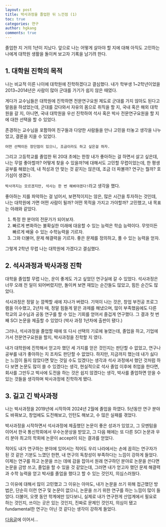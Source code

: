```yaml
---
layout: post
title: 박사과정을 졸업한 뒤 느낀점 (1)
toc: true
categories: 연구
author: hgkang
comments: true
---
```


졸업한 지 거의 1년이 지났다.
앞으로 나는 어떻게 살아야 할 지에 대해 아직도 고민하는 나에게
대학원 생활을 돌이켜 보고자 기록을 남기려 한다.

## 1. 대학원 진학의 목적

나는 비교적 이른 나이에 대학원에 진학하겠다고 결심했다.
내가 학부생 1~2학년이었을 2013~2014년은 사람이 많아 군대를 가기가 쉽지 않은 때였다.

게다가 교수님들은 대학원에 진학하면 전문연구요원 제도로 군대를 가지 않아도 된다고 말씀을 하셨었는데,
군대를 갔다와서 자유의 몸으로 취직을 할 지, 국내 혹은 해외 대학원을 갈 지,
아니면, 국내 대학원을 우선 진학하여 석사 혹은 박사 전문연구요원을 할 지에 대한 선택을 할 수 있었다.

존경하는 교수님을 포함하여 친구들과 다양한 사람들을 만나 고민을 터놓고 생각을 나누었고, 결론을 지을 수 있었다.

`어떤 선택이든 장단점이 있으니, 조금이라도 하고 싶은걸 하자.`

그리고 고등학교를 졸업한 뒤 20대 초에는 한창 내가 좋아하는 걸 하면서 살고 싶은데, 나는 무얼 좋아할까? 어떻게 찾을 수 있을까?에 대해서도 고민할 무렵이었는데,
한 평생 공부를 해왔는데, 내 적성과 안 맞는 것 같지는 않은데, 조금 더 파볼까? 연구는 뭘까? 호기심이 생겼다.

`박사까지는 모르겠지만, 석사는 한 번 해봐야겠다!`라고 생각을 했다.

좋아하는 지를 파악하는 걸 넘어서, 보편적이지는 않은, 많은 시간을 투자하는 것인데,
나는 대학원에 가면 어떤 사람이 될까? 어떤 목적을 가지고 가야할까? 고민했고, 내 목표는 아래와 같았다.

1. 특정 한 분야의 전문가가 되어보자.
2. 빠르게 변화하는 불확실한 미래에 대응할 수 있는 능력은 학습 능력이다. 무엇이든 빠르게 배울 수 있는 수학능력을 기르자.
3. 그와 더불어, 문제 해결력을 기르자. 좋은 문제를 정의하고, 풀 수 있는 능력을 얻자.

그렇게 2학년 무렵 나는 대학원에 가겠다고 결심했다.

## 2. 석사과정과 박사과정 진학

대학을 졸업할 무렵 나는, 운이 좋게도 가고 싶었던 연구실에 갈 수 있었다.
석사과정은 너무 오래 전 일이 되어버렸지만, 돌이켜 보면 재밌는 순간들도 많았고, 힘든 순간도 많았다.

석사과정은 정말 눈 깜짝할 새에 지나가 버렸다. 기억이 나는 것은, 창업 부전공 프로그램을 이수했고,
2년차 때, 정말 힘들게 맡은 과제를 해냈으며, 많이 부족했음에도 다른 학교의 교수님과 공동 연구를 할 수 있는 기회를 얻어서 즐겁게 연구했다.
그 결과 첫 번째 SCI 논문을 제출할 수 있었다 (박사 과정 1년차에 출판이 됐다.)

그러나, 석사과정을 졸업할 때에 또 다시 선택의 기로에 놓였는데,
졸업을 하고, 기업에 가서 전문연구요원을 할지, 박사과정을 진학할 지 였다.

내가 대학원에 진학해서 얻고자 했던 세 가지를 얻은 것인지는 판단할 수 없었고, 연구나 공부를 내가 좋아하는 지 조차도 판단할 수 없었다. 하지만, 지금까지 했는데 내가 싫다는 느낌이 들지 않았다면 맞는 것일 수도 있겠다는 생각과 석사 과정에서 했던 것처럼 하다 보면 논문도 많이 쓸 수 있겠다는 생각, 현실적으로 석사 졸업 이후에 취업을 한다면, 회사를 그만두고 박사에 도전을 하는 것은 쉽지 않겠다는 생각, 박사를 졸업하면 얻을 수 있는 것들을 생각하며 박사과정에 진학하게 됐다.

## 3. 길고 긴 박사과정

나는 박사과정을 2019년에 시작하여 2024년 2월에 졸업을 하였다.
5년동안 연구 분야도 바꿔보고, 창업에도 도전해보고, 인턴도 해보고, 수 많은 실패를 겪었다.

박사과정을 시작하면서 석사과정에 제출했던 논문이 좋은 성과가 있었고, 그 모멘텀을 이어서 한국 통신학회에서 우수논문상을 받았고, 그 다음 해에는 또 다른 SCI 논문과 우리 분야 최고의 학회에 논문이 accept이 되는 결과를 얻었다.

적어도 내가 연구하는 분야에 있어서는 적어도 우리 나라에서는 손에 꼽히는 연구자가 된 것 같은 기분도 느꼈던 한편, 내 연구의 독창성이 부족하다는 느낌이 강하게 들었다. 이제는 연구를 하고 논문을 쓰는 데에 감을 잡아서 원래 연구하던 분야로 논문을 쓴다면 논문을 금방 쓰고, 졸업을 할 수 있을 것 같았는데, 그러면 내가 얻고자 했던 문제 해결력과 수학 능력을 얻고 박사를 졸업을 했다고 할 수 있는 것인지, 의심스러웠다.

그 이유에 대해서 많이 고민했고 그 이유는 아마도, 내가 논문을 쓰기 위해 접근했던 방법은, 단순히 이런 연구 및 논문이 없으니, 논문을 쓰기 위한 연구를 하는 느낌이 많이 들었다.
더불어, 오랫 동안 학계에만 있다보니, 실제로 내가 연구한게 산업계에서 필요로 하는 것인지, 쓰이는 곳은 있는 것인지, 진짜로 문제인 것인지,  의심이 됐고 fundamental한 연구는 아닌 것 같다는 생각이 강하게 들었다.

[다음글][phd2]에 이어서...

[phd2]: https://honggkang.github.io/posts/after-phd2/
